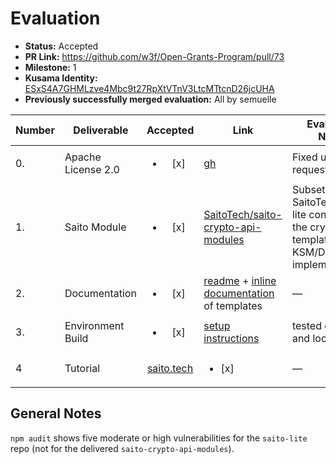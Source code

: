# Evaluation

- **Status:** Accepted
- **PR Link:** https://github.com/w3f/Open-Grants-Program/pull/73
- **Milestone:** 1
- **Kusama Identity:** [ESxS4A7GHMLzve4Mbc9t27RpXtVTnV3LtcMTtcnD26jcUHA](https://polkascan.io/pre/kusama/account/ESxS4A7GHMLzve4Mbc9t27RpXtVTnV3LtcMTtcnD26jcUHA)
- **Previously successfully merged evaluation:** All by semuelle


| Number | Deliverable | Accepted | Link | Evaluation Notes |
| ------ | ----------- | :------: | ---- |----------------- |
| 0. | Apache License 2.0 | <ul><li>[x] </li></ul> | [gh](https://github.com/SaitoTech/saito-crypto-api-modules/blob/c30691338fadb4d3c196601031681db35328d411/LICENSE) | Fixed upon request |
| 1. | Saito Module | <ul><li>[x] </li></ul>| [SaitoTech/saito-crypto-api-modules](https://github.com/SaitoTech/saito-crypto-api-modules/commit/f8eb04e3059776d8b1cb300d682c681c00615643) | Subset of SaitoTech/saito-lite containing the crypto templates and KSM/DOT/WND implementations. |
| 2. | Documentation | <ul><li>[x] </li></ul> | [readme](https://github.com/SaitoTech/saito-crypto-api-modules/tree/c30691338fadb4d3c196601031681db35328d411#readme) + [inline documentation](https://github.com/SaitoTech/saito-crypto-api-modules/tree/c30691338fadb4d3c196601031681db35328d411/lib/templates) of templates  | — |
| 3. | Environment Build | <ul><li>[x] </li></ul> | [setup instructions](https://github.com/SaitoTech/saito-crypto-api-modules/tree/c30691338fadb4d3c196601031681db35328d411#configuration-and-deployment-for-substrate-based-cryptocurrencies) | tested on saito.io and locally |
| 4 | Tutorial |[saito.tech](https://org.saito.tech/tutorial-3-polkadot-and-other-cryptocurrencies) | <ul><li>[x] </li></ul> | — |


## General Notes

`npm audit` shows five moderate or high vulnerabilities for the `saito-lite` repo (not for the delivered `saito-crypto-api-modules`).
